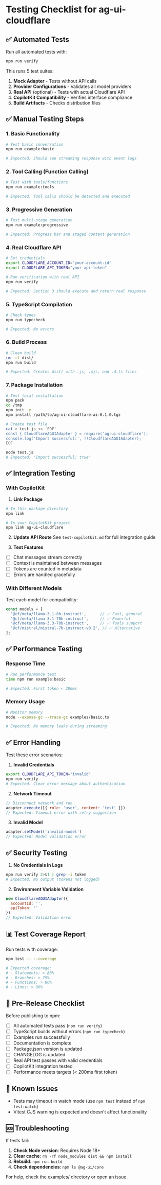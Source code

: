 # Testing Checklist for ag-ui-cloudflare

## ✅ Automated Tests

Run all automated tests with:
```bash
npm run verify
```

This runs 5 test suites:
1. **Mock Adapter** - Tests without API calls
2. **Provider Configurations** - Validates all model providers
3. **Real API** (optional) - Tests with actual Cloudflare API
4. **CopilotKit Compatibility** - Verifies interface compliance
5. **Build Artifacts** - Checks distribution files

## ✅ Manual Testing Steps

### 1. Basic Functionality
```bash
# Test basic conversation
npm run example:basic

# Expected: Should see streaming response with event logs
```

### 2. Tool Calling (Function Calling)
```bash
# Test with tools/functions
npm run example:tools

# Expected: Tool calls should be detected and executed
```

### 3. Progressive Generation
```bash
# Test multi-stage generation
npm run example:progressive

# Expected: Progress bar and staged content generation
```

### 4. Real Cloudflare API
```bash
# Set credentials
export CLOUDFLARE_ACCOUNT_ID="your-account-id"
export CLOUDFLARE_API_TOKEN="your-api-token"

# Run verification with real API
npm run verify

# Expected: Section 3 should execute and return real response
```

### 5. TypeScript Compilation
```bash
# Check types
npm run typecheck

# Expected: No errors
```

### 6. Build Process
```bash
# Clean build
rm -rf dist/
npm run build

# Expected: Creates dist/ with .js, .mjs, and .d.ts files
```

### 7. Package Installation
```bash
# Test local installation
npm pack
cd /tmp
npm init -y
npm install /path/to/ag-ui-cloudflare-ai-0.1.0.tgz

# Create test file
cat > test.js << 'EOF'
const { CloudflareAGUIAdapter } = require('ag-ui-cloudflare');
console.log('Import successful:', !!CloudflareAGUIAdapter);
EOF

node test.js
# Expected: "Import successful: true"
```

## ✅ Integration Testing

### With CopilotKit

1. **Link Package**
```bash
# In this package directory
npm link

# In your CopilotKit project
npm link ag-ui-cloudflare
```

2. **Update API Route**
See `test-copilotkit.md` for full integration guide

3. **Test Features**
- [ ] Chat messages stream correctly
- [ ] Context is maintained between messages
- [ ] Tokens are counted in metadata
- [ ] Errors are handled gracefully

### With Different Models

Test each model for compatibility:

```javascript
const models = [
  '@cf/meta/llama-3.1-8b-instruct',      // ✅ Fast, general
  '@cf/meta/llama-3.1-70b-instruct',     // ✅ Powerful
  '@cf/meta/llama-3.3-70b-instruct',     // ✅ Tools support
  '@cf/mistral/mistral-7b-instruct-v0.2', // ✅ Alternative
];
```

## ✅ Performance Testing

### Response Time
```bash
# Run performance test
time npm run example:basic

# Expected: First token < 200ms
```

### Memory Usage
```bash
# Monitor memory
node --expose-gc --trace-gc examples/basic.ts

# Expected: No memory leaks during streaming
```

## ✅ Error Handling

Test these error scenarios:

1. **Invalid Credentials**
```bash
export CLOUDFLARE_API_TOKEN="invalid"
npm run verify
# Expected: Clear error message about authentication
```

2. **Network Timeout**
```javascript
// Disconnect network and run
adapter.execute([{ role: 'user', content: 'test' }])
// Expected: Timeout error with retry suggestion
```

3. **Invalid Model**
```javascript
adapter.setModel('invalid-model')
// Expected: Model validation error
```

## ✅ Security Testing

1. **No Credentials in Logs**
```bash
npm run verify 2>&1 | grep -i token
# Expected: No output (tokens not logged)
```

2. **Environment Variable Validation**
```javascript
new CloudflareAGUIAdapter({
  accountId: '',
  apiToken: ''
})
// Expected: Validation error
```

## 📊 Test Coverage Report

Run tests with coverage:
```bash
npm test -- --coverage

# Expected coverage:
# - Statements: > 80%
# - Branches: > 75%
# - Functions: > 80%
# - Lines: > 80%
```

## 🚀 Pre-Release Checklist

Before publishing to npm:

- [ ] All automated tests pass (`npm run verify`)
- [ ] TypeScript builds without errors (`npm run typecheck`)
- [ ] Examples run successfully
- [ ] Documentation is complete
- [ ] Package.json version is updated
- [ ] CHANGELOG is updated
- [ ] Real API test passes with valid credentials
- [ ] CopilotKit integration tested
- [ ] Performance meets targets (< 200ms first token)

## 📝 Known Issues

- Tests may timeout in watch mode (use `npm test` instead of `npm test:watch`)
- Vitest CJS warning is expected and doesn't affect functionality

## 🆘 Troubleshooting

If tests fail:

1. **Check Node version**: Requires Node 18+
2. **Clear cache**: `rm -rf node_modules dist && npm install`
3. **Rebuild**: `npm run build`
4. **Check dependencies**: `npm ls @ag-ui/core`

For help, check the examples/ directory or open an issue.